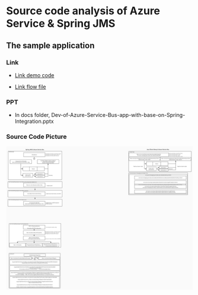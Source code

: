 # Source code analysis of Azure Service & Spring JMS

## The sample application

### Link
* <a href="https://github.com/Azure/azure-sdk-for-java/tree/master/sdk/spring/azure-spring-boot-samples/azure-spring-boot-sample-servicebus-jms-queue">Link demo code</a>


* <a href="https://www.processon.com/view/link/5eea35f87d9c0844202034c6">Link flow file</a>

### PPT

* In docs folder, Dev-of-Azure-Service-Bus-app-with-base-on-Spring-Integration.pptx

### Source Code Picture
![avator](pic/Source-code-analysis-of-Azure-Service-&-Spring-JMS.jpg)

